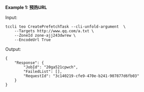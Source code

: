 **Example 1: 预热URL**



Input: 

```
tccli teo CreatePrefetchTask --cli-unfold-argument  \
    --Targets http://www.qq.com/a.txt \
    --ZoneId zone-ajj243dwrew \
    --EncodeUrl True
```

Output: 
```
{
    "Response": {
        "JobId": "20ga521cpwch",
        "FailedList": [],
        "RequestId": "3c140219-cfe9-470e-b241-907877d6fb03"
    }
}
```

